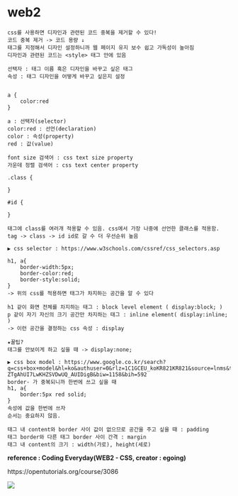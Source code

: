 # web2
```
css를 사용하면 디자인과 관련된 코드 중복을 제거할 수 있다!
코드 중복 제거 -> 코드 용량 ↓
태그를 지정해서 디자인 설정하니까 웹 페이지 유지 보수 쉽고 가독성이 높아짐
디자인과 관련된 코드는 <style> 태그 안에 있음

선택자 : 태그 이름 혹은 디자인을 바꾸고 싶은 태그
속성 : 태그 디자인을 어떻게 바꾸고 싶은지 설정


a {
    color:red
}

a : 선택자(selector)
color:red : 선언(declaration)
color : 속성(property)
red : 값(value)

font size 검색어 : css text size property
가운데 정렬 검색어 : css text center property

.class {

}

#id {

}

태그에 class를 여러개 적용할 수 있음. css에서 가장 나중에 선언한 클래스를 적용함.
tag -> class -> id id로 갈 수 더 우선순위 높음

▶ css selector : https://www.w3schools.com/cssref/css_selectors.asp

h1, a{
    border-width:5px;
    border-color:red;
    border-style:solid;
}
-> 위의 css를 적용하면 태그가 차지하는 공간을 알 수 있다

h1 같이 화면 전체를 차지하는 태그 : block level element ( display:block; )
p 같이 자기 자신의 크기 공간만 차지하는 태그 : inline element( display:inline; )
-> 이런 공간을 결정하는 css 속성 : display

★꿀팁?
태그를 안보이게 하고 싶을 때 -> display:none;

▶ css box model : https://www.google.co.kr/search?q=css+box+model&hl=ko&authuser=0&rlz=1C1GCEU_koKR821KR821&source=lnms&tbm=isch&sa=X&ved=0ahUKEwjPzezc-ZTgAhUI7LwKHZSVDwUQ_AUIDigB&biw=1158&bih=592
border- 가 중복되니까 한번에 쓰고 싶을 때
h1, a{
    border:5px red solid;
}
속성에 값을 한번에 쓰자
순서는 중요하지 않음.

태그 내 content와 border 사이 값이 없으므로 공간을 주고 싶을 때 : padding
태그 border와 다른 태그 border 사이 간격 : margin
태그 내 content의 크기 : width(가로), height(세로)
```

<strong>reference : Coding Everyday(WEB2 - CSS, creator : egoing)</strong>
<p>
https://opentutorials.org/course/3086
</p>
<img src="https://s3-ap-northeast-2.amazonaws.com/opentutorials-user-file/module/3129/7333.jpg"></a>
